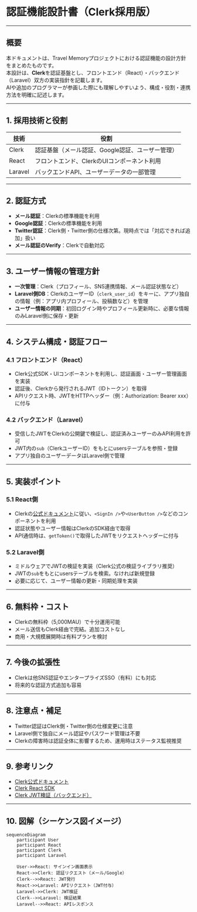 # 認証機能設計書（Clerk採用版）

---

## 概要

本ドキュメントは、Travel Memoryプロジェクトにおける認証機能の設計方針をまとめたものです。  
本設計は、**Clerk**を認証基盤とし、フロントエンド（React）・バックエンド（Laravel）双方の実装指針を記載します。  
AIや追加のプログラマーが参画した際にも理解しやすいよう、構成・役割・連携方法を明確に記述します。

---

## 1. 採用技術と役割

| 技術      | 役割                                      |
|-----------|-------------------------------------------|
| Clerk     | 認証基盤（メール認証、Google認証、ユーザー管理） |
| React     | フロントエンド、ClerkのUIコンポーネント利用    |
| Laravel   | バックエンドAPI、ユーザーデータの一部管理         |

---

## 2. 認証方式

- **メール認証**：Clerkの標準機能を利用
- **Google認証**：Clerkの標準機能を利用
- **Twitter認証**：Clerk側・Twitter側の仕様次第。現時点では「対応できれば追加」扱い
- **メール認証のVerify**：Clerkで自動対応

---

## 3. ユーザー情報の管理方針

- **一次管理**：Clerk（プロフィール、SNS連携情報、メール認証状態など）
- **Laravel側DB**：ClerkのユーザーID（`clerk_user_id`）をキーに、アプリ独自の情報（例：アプリ内プロフィール、投稿数など）を管理
- **ユーザー情報の同期**：初回ログイン時やプロフィール更新時に、必要な情報のみLaravel側に保存・更新

---

## 4. システム構成・認証フロー

### 4.1 フロントエンド（React）

- Clerk公式SDK・UIコンポーネントを利用し、認証画面・ユーザー管理画面を実装
- 認証後、Clerkから発行されるJWT（IDトークン）を取得
- APIリクエスト時、JWTをHTTPヘッダー（例：Authorization: Bearer xxx）に付与

### 4.2 バックエンド（Laravel）

- 受信したJWTをClerkの公開鍵で検証し、認証済みユーザーのみAPI利用を許可
- JWT内の`sub`（ClerkユーザーID）をもとにusersテーブルを参照・登録
- アプリ独自のユーザーデータはLaravel側で管理

---

## 5. 実装ポイント

### 5.1 React側

- Clerkの[公式ドキュメント](https://clerk.com/docs)に従い、`<SignIn />`や`<UserButton />`などのコンポーネントを利用
- 認証状態やユーザー情報はClerkのSDK経由で取得
- API通信時は、`getToken()`で取得したJWTをリクエストヘッダーに付与

### 5.2 Laravel側

- ミドルウェアでJWTの検証を実装（Clerk公式の検証ライブラリ推奨）
- JWTの`sub`をもとにusersテーブルを検索。なければ新規登録
- 必要に応じて、ユーザー情報の更新・同期処理を実装

---

## 6. 無料枠・コスト

- Clerkの無料枠（5,000MAU）で十分運用可能
- メール送信もClerk経由で完結。追加コストなし
- 商用・大規模展開時は有料プランを検討

---

## 7. 今後の拡張性

- Clerkは他SNS認証やエンタープライズSSO（有料）にも対応
- 将来的な認証方式追加も容易

---

## 8. 注意点・補足

- Twitter認証はClerk側・Twitter側の仕様変更に注意
- Laravel側で独自にメール認証やパスワード管理は不要
- Clerkの障害時は認証全体に影響するため、運用時はステータス監視推奨

---

## 9. 参考リンク

- [Clerk公式ドキュメント](https://clerk.com/docs)
- [Clerk React SDK](https://clerk.com/docs/reference/react)
- [Clerk JWT検証（バックエンド）](https://clerk.com/docs/backend-requests)

---

## 10. 図解（シーケンス図イメージ）

```mermaid
sequenceDiagram
    participant User
    participant React
    participant Clerk
    participant Laravel

    User->>React: サインイン画面表示
    React->>Clerk: 認証リクエスト（メール/Google）
    Clerk-->>React: JWT発行
    React->>Laravel: APIリクエスト（JWT付与）
    Laravel->>Clerk: JWT検証
    Clerk-->>Laravel: 検証結果
    Laravel-->>React: APIレスポンス
```